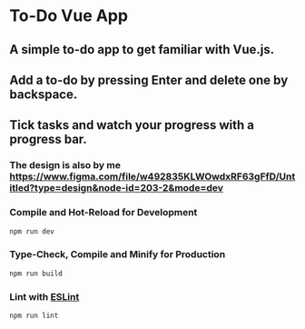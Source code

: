# To-Do Vue App

## A simple to-do app to get familiar with Vue.js.
## Add a to-do by pressing Enter and delete one by backspace.
## Tick tasks and watch your progress with a progress bar.

### The design is also by me https://www.figma.com/file/w492835KLWOwdxRF63gFfD/Untitled?type=design&node-id=203-2&mode=dev

### Compile and Hot-Reload for Development

```sh
npm run dev
```

### Type-Check, Compile and Minify for Production

```sh
npm run build
```

### Lint with [ESLint](https://eslint.org/)

```sh
npm run lint
```
